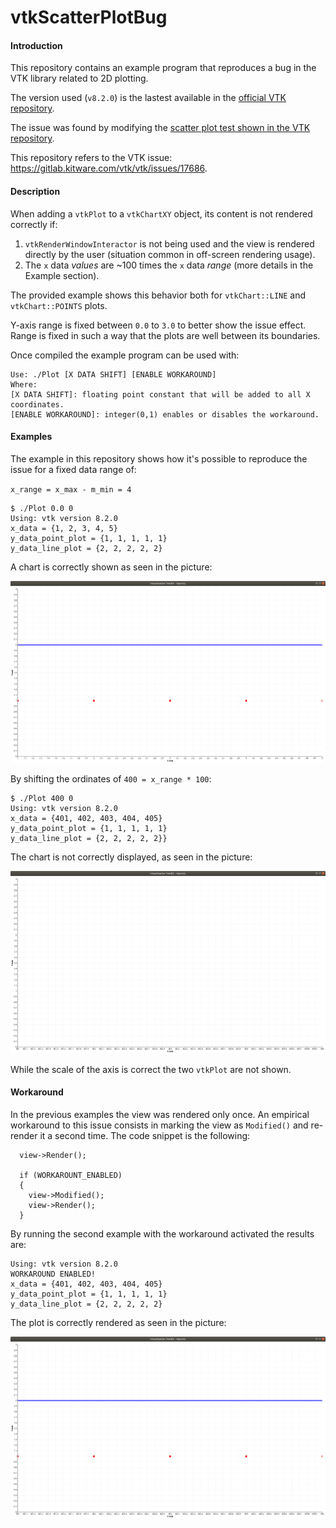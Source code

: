 # vtkScatterPlotBug

#### Introduction

This repository contains an example program that reproduces a bug in the VTK library related to 2D plotting.

The version used (`v8.2.0`) is the lastest available in the [official VTK repository](`https://gitlab.kitware.com/vtk/vtk`).

The issue was found by modifying the [scatter plot test shown in the VTK repository](https://gitlab.kitware.com/vtk/vtk/blob/master/Charts/Core/Testing/Cxx/TestScatterPlot.cxx).

This repository refers to the VTK issue: https://gitlab.kitware.com/vtk/vtk/issues/17686.

#### Description

When adding a `vtkPlot` to a `vtkChartXY` object, its content is not rendered correctly if:

1. `vtkRenderWindowInteractor` is not being used and the view is rendered directly by the user (situation common in off-screen rendering usage).
2. The `x` data _values_ are ~100 times the `x` data _range_ (more details in the Example section).

The provided example shows this behavior both for `vtkChart::LINE` and `vtkChart::POINTS` plots.

Y-axis range is fixed between `0.0` to `3.0` to better show the issue effect. Range is fixed in such a way that the plots are well between its boundaries.

Once compiled the example program can be used with:

```
Use: ./Plot [X DATA SHIFT] [ENABLE WORKAROUND]
Where:
[X DATA SHIFT]: floating point constant that will be added to all X coordinates.
[ENABLE WORKAROUND]: integer(0,1) enables or disables the workaround.
```

#### Examples

The example in this repository shows how it's possible to reproduce the issue for a fixed data range of:

`x_range = x_max - m_min = 4`

```
$ ./Plot 0.0 0
Using: vtk version 8.2.0
x_data = {1, 2, 3, 4, 5} 
y_data_point_plot = {1, 1, 1, 1, 1} 
y_data_line_plot = {2, 2, 2, 2, 2}
```

A chart is correctly shown as seen in the picture:

![Correct chart](https://github.com/marcoreato/vtkScatterPlotBug/blob/master/correct_plot.jpeg)

By shifting the ordinates of `400 = x_range * 100`:

```
$ ./Plot 400 0
Using: vtk version 8.2.0
x_data = {401, 402, 403, 404, 405} 
y_data_point_plot = {1, 1, 1, 1, 1} 
y_data_line_plot = {2, 2, 2, 2, 2}}
```

The chart is not correctly displayed, as seen in the picture: 

![Wrong chart](https://github.com/marcoreato/vtkScatterPlotBug/blob/master/empty_plot.jpeg)

While the scale of the axis is correct the two `vtkPlot` are not shown.

#### Workaround

In the previous examples the view was rendered only once. An empirical workaround to this issue consists in marking the view as `Modified()` and re-render it a second time. The code snippet is the following:

```
  view->Render();

  if (WORKAROUNT_ENABLED)
  {
    view->Modified();
    view->Render();
  }
```

By running the second example with the workaround activated the results are:

```
Using: vtk version 8.2.0
WORKAROUND ENABLED!
x_data = {401, 402, 403, 404, 405} 
y_data_point_plot = {1, 1, 1, 1, 1} 
y_data_line_plot = {2, 2, 2, 2, 2} 
```

The plot is correctly rendered as seen in the picture:

![Workaround chart](https://github.com/marcoreato/vtkScatterPlotBug/blob/master/workaround_plot.jpeg)
